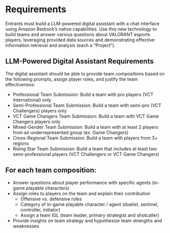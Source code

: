 # Requirements

Entrants must build a LLM-powered digital assistant with a chat interface using Amazon Bedrock’s native capabilities. Use this new technology to build teams and answer various questions about VALORANT esports players, leveraging provided data sources and demonstrating effective information retrieval and analysis (each a “Project”). 

## LLM-Powered Digital Assistant Requirements

The digital assistant should be able to provide team compositions based on the following prompts, assign player roles, and justify the team effectiveness:

- Professional Team Submission: Build a team with pro players (VCT International) only
- Semi-Professional Team Submission: Build a team with semi-pro (VCT Challengers) players only
- VCT Game Changers Team Submission: Build a team with VCT Game Changers players only
- Mixed-Gender Team Submission: Build a team with at least 2 players from an underrepresented group (ex. Game Changers)
- Cross-Regional Team Submission: Build a team with players from 3+ regions
- Rising Star Team Submission: Build a team that includes at least two semi-professional players (VCT Challengers or VCT Game Changers)

## For each team composition:

- Answer questions about player performance with specific agents (in-game playable characters)
- Assign roles to players on the team and explain their contribution
    - Offensive vs. defensive roles
    - Category of in-game playable character / agent (duelist, sentinel, controller, initiator)
    - Assign a team IGL (team leader, primary strategist and shotcaller)
- Provide insights on team strategy and hypothesize team strengths and weaknesses
